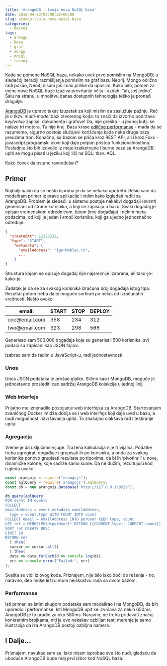 ```yaml
---
title: 'ArangoDB - tvoja nova NoSQL baza'
date: 2018-04-23T09:00:22+00:00
slug: arango-tvoja-nova-nosql-baza
categories:
  - Razvoj
tags:
  - arango
  - baza
  - graf
  - mongo
  - nosql
  - razvoj
---
```


Kada se pomene NoSQL baza, nekako uvek prvo pomislim na MongoDB; u sledećoj iteraciji razmišljanja pomislim na graf bazu Neo4j. Mongo odlično radi posao, Neo4j nisam još imao prilike da uposlim. Kako bilo, pomen za mene nove NoSQL baze izaziva prevrtanje očiju i uzdah: “ah, još jedna”. Šalu na stranu, u mnoštvu danas dostupnih tehnologija teško je pronaći dragulje.

[ArangoDB](https://www.arangodb.com) je upravo takav izuzetak za koji mislim da zaslužuje pažnju. Reč je o tkzv. _multi-model_ bazi otvorenog koda: to znači da izvorno podržava _key/value_ zapise, dokumenta i grafove! Da, nije greška - u jednoj kutiji se nalaze tri motora. Tu nije kraj. Bazu krase [odlične performanse](https://www.arangodb.com/2018/02/nosql-performance-benchmark-2018-mongodb-postgresql-orientdb-neo4j-arangodb/) - mada da se razumemo, sigurno postoje slučajevi korišćenja kada neka druga baza preuzima tron. Konačno, sa bazom se priča kroz REST API, ali i kroz Foxx - javascript programski okvir koji daje potpun pristup funkcionalnostima. Poslednje što bih izdvojio iz moje kratkotrajne i burne veze sa ArangoDB: upiti se mogu pisati u jeziku koji liči na SQL: tkzv. AQL.

Kako čovek da ostane ravnodušan?

## Primer

Najbolji način da se nešto isproba je da se nekako upotrebi. Rešio sam da modeliram primer iz prave aplikacije i vidim kako izgledati raditi sa ArangoDB. Problem je sledeći: u sistemu postoje nekakvi događaji (_event_) generisani od strane korisnika, a koji se zapisuju u bazu. Svaki događaj je opisan vremenskom odrednicom, tipom (ime događaja) i nekim meta-podacima, od koji je jedan i _email_ korisnika, koji ga ujedno jednoznačno određuje:

```json
{
  "createdAt": 12323232,
  "type": "START",
    "metadata": {
      "emailAddress": "igor@oblac.rs",
      ...
    }
}
```

Struktura kojom se opisuje događaj nije najsrećnije izabrana; ali tako-je-kako-je.

Zadatak je da se za svakog korisnika izračuna broj događaja istog tipa. Rezultat potom treba da je moguće sortirati po nekoj od izračunatih vrednosti. Nešto ovako:

| email:        | START | STOP | DEPLOY |
| ------------- | ----- | ---- | ------ |
| one@email.com | 358   | 234  | 312    |
| two@email.com | 323   | 298  | 566    |

Generisao sam 500.000 događaja koje su generisali 500 korisnika, svi podaci su zapisani kao JSON fajlovi.

Izabrao sam da radim u JavaScript-u, radi jednostavnosti.

### Unos

Unos JSON podataka je prošao glatko. Slično kao i MongoDB, moguće je jednostavno proslediti ceo sadržaj ArangoDB kolekcije u jednoj liniji.

### Web Interfejs

Prijatno me iznenadilo postojanje web interfejsa za ArangoDB. Startovanjem zvaničnog Docker imidža dobija se i web interfejs koji daje uvid u bazu, a nudi mogućnost i izvršavanja upita. To značajno olakšava rad i testiranje upita.

### Agregacija

Vreme je da uključimo vijuge. Tražena kalkulacija nije trivijalna. Podatke treba agregirati događaje i grupisati ih po korisniku, a onda za svakog korisnika ponovo grupisati rezultate po tipovima, da bi ih ‘pivotirali’ u nove, dinamičke kolone, koje sadrže samo sume. Da ne dužim, rezultujući kod izgleda ovako:

```javascript
const arangojs = require("arangojs");
const aqlQuery = require('arangojs').aqlQuery;
const db = new arangojs.Database('http://127.0.0.1:8529');

db.query(aqlQuery`
FOR event IN events
COLLECT
emailAddress = event.metadata.emailAddress,
  type = event.type WITH COUNT INTO count
COLLECT email = emailAddress INTO perUser KEEP type, count
LET ret = MERGE(PUSH(perUser[* RETURN {[CURRENT.type]: CURRENT.count}], {email}))
SORT ret.CREATE DESC
LIMIT 10
RETURN ret
` ).then(
  cursor => cursor.all()
  ).then(
  data => data.forEach(d => console.log(d)),
  err => console.error('Failed:', err)
);
```

Svašta se vidi iz ovog koda. Priznajem, nije bilo lako doći do rešenja - no, naravno, deo muke leži u mom neiskustvu rada sa ovom bazom.

### Performanse

Isti primer, sa istim skupom podataka sam modelirao i na MongoDB, da bih uporedio i performanse. Isti MongoDB upit se izvršava za nekih 650ms; ArangoDB je to uradio za oko 580ms. Naravno, ne treba pridavati značaj konkretnim brojkama, niti je ovo nekakav ozbiljan test; merenje je samo ilustracija da iza ArangoDB postoji ozbiljna namera.

## I Dalje...

Priznajem, navukao sam se. Iako nisam isprobao sve što nudi, gledaću da ubuduće ArangoDB bude moj prvi izbor kod NoSQL baza.